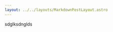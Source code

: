 ```yaml
---
layout: ../../layouts/MarkdownPostLayout.astro
---
```

<html lang="en">
  <head>
    <meta charset="utf-8"/>
    <meta name="viewport" content="width=device-width" />
    <title>Astro</title>
  </head>
  <body>sdglksdnglds
  </body>
</html>
